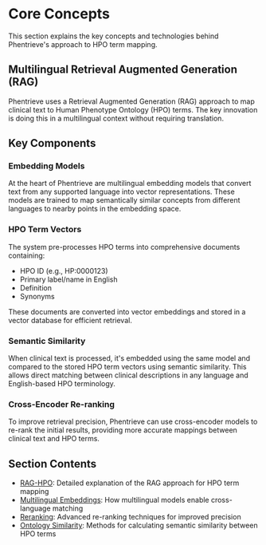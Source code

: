 # Core Concepts

This section explains the key concepts and technologies behind Phentrieve's approach to HPO term mapping.

## Multilingual Retrieval Augmented Generation (RAG)

Phentrieve uses a Retrieval Augmented Generation (RAG) approach to map clinical text to Human Phenotype Ontology (HPO) terms. The key innovation is doing this in a multilingual context without requiring translation.

## Key Components

### Embedding Models

At the heart of Phentrieve are multilingual embedding models that convert text from any supported language into vector representations. These models are trained to map semantically similar concepts from different languages to nearby points in the embedding space.

### HPO Term Vectors

The system pre-processes HPO terms into comprehensive documents containing:
- HPO ID (e.g., HP:0000123)
- Primary label/name in English
- Definition
- Synonyms

These documents are converted into vector embeddings and stored in a vector database for efficient retrieval.

### Semantic Similarity

When clinical text is processed, it's embedded using the same model and compared to the stored HPO term vectors using semantic similarity. This allows direct matching between clinical descriptions in any language and English-based HPO terminology.

### Cross-Encoder Re-ranking

To improve retrieval precision, Phentrieve can use cross-encoder models to re-rank the initial results, providing more accurate mappings between clinical text and HPO terms.

## Section Contents

- [RAG-HPO](rag-hpo.md): Detailed explanation of the RAG approach for HPO term mapping
- [Multilingual Embeddings](multilingual-embeddings.md): How multilingual models enable cross-language matching
- [Reranking](reranking.md): Advanced re-ranking techniques for improved precision
- [Ontology Similarity](ontology-similarity.md): Methods for calculating semantic similarity between HPO terms
